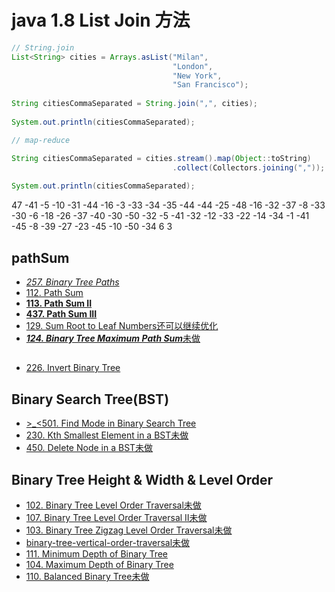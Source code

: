 

# java 1.8 List Join 方法

```java
// String.join
List<String> cities = Arrays.asList("Milan", 
                                    "London", 
                                    "New York", 
                                    "San Francisco");
		
String citiesCommaSeparated = String.join(",", cities);
 
System.out.println(citiesCommaSeparated);

// map-reduce

String citiesCommaSeparated = cities.stream().map(Object::toString)
                                    .collect(Collectors.joining(","));
 
System.out.println(citiesCommaSeparated);
```

47
-41 -5 -10 -31 -44 -16 -3 -33 -34 -35 -44 -44 -25 -48 -16 -32 -37 -8 -33 -30 -6 -18 -26 -37 -40 -30 -50 -32 -5 -41 -32 -12 -33 -22 -14 -34 -1 -41 -45 -8 -39 -27 -23 -45 -10 -50 -34
	6 3

## pathSum
 - [*257. Binary Tree Paths*](https://leetcode.com/problems/binary-tree-paths/?tab=Description)
 - [112. Path Sum](https://leetcode.com/problems/path-sum/?tab=Description)
 - [**113. Path Sum II**](https://leetcode.com/problems/path-sum-ii/?tab=Description)
 - [**437. Path Sum III**](https://leetcode.com/problems/path-sum-iii/?tab=Description)
 - [129. Sum Root to Leaf Numbers还可以继续优化](https://leetcode.com/problems/sum-root-to-leaf-numbers/?tab=Description)
 - [***124. Binary Tree Maximum Path Sum***未做](https://leetcode.com/problems/binary-tree-maximum-path-sum/?tab=Description)
 
## 
 - [226. Invert Binary Tree](https://leetcode.com/problems/invert-binary-tree/?tab=Description)
 
## Binary Search Tree(BST)
 - [>_<501. Find Mode in Binary Search Tree](https://leetcode.com/problems/find-mode-in-binary-search-tree/?tab=Solutions)
 - [230. Kth Smallest Element in a BST未做](https://leetcode.com/problems/kth-smallest-element-in-a-bst/?tab=Description)
 - [450. Delete Node in a BST未做](https://leetcode.com/problems/delete-node-in-a-bst/?tab=Description)
 
## Binary Tree Height & Width & Level Order
 - [102. Binary Tree Level Order Traversal未做](https://leetcode.com/problems/binary-tree-level-order-traversal/?tab=Description)
 - [107. Binary Tree Level Order Traversal II未做](https://leetcode.com/problems/binary-tree-level-order-traversal-ii/?tab=Description)
 - [103. Binary Tree Zigzag Level Order Traversal未做](https://leetcode.com/problems/binary-tree-zigzag-level-order-traversal/?tab=Description)
 - [binary-tree-vertical-order-traversal未做](https://leetcode.com/problems/binary-tree-vertical-order-traversal/)
 - [111. Minimum Depth of Binary Tree](https://leetcode.com/problems/minimum-depth-of-binary-tree/?tab=Description)
 - [104. Maximum Depth of Binary Tree](https://leetcode.com/problems/maximum-depth-of-binary-tree/?tab=Description)
 - [110. Balanced Binary Tree未做](https://leetcode.com/problems/balanced-binary-tree/?tab=Description)
